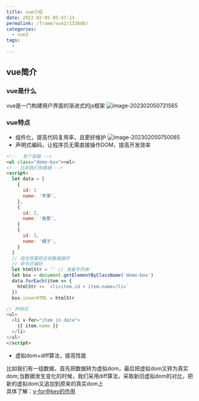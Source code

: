 ```yaml
---
title: vue介绍
date: 2022-02-05 05:47:13
permalink: /frame/vue2/1326d8/
categories: 
  - vue2
tags: 
  - 
---
```


## vue简介
### vue是什么
vue是一门构建用户界面的渐进式的js框架
![image-202302050731565](https://cdn.staticaly.com/gh/guqzhou/photo_gallery@master/blog/202302050731565.png)

### vue特点
* 组件化，提高代码复用率，且更好维护
![image-202302050750085](https://cdn.staticaly.com/gh/guqzhou/photo_gallery@master/blog/202302050750085.png)
* 声明式编码，让程序员无需直接操作DOM，提高开发效率
```html
<!--  有个容器 -->
<ul class="demo-box"><ul>
<!-- 比如我们有数据 -->
<script>
  let data = [
    {
      id: 1
      name: '苹果',
    },
    {
      id: 2,
      name: '香蕉',
    }
    {
      id: 3,
      name: '橘子',
    }
  ]
  // 现在想要把这些数据循环
  // 命令式编码
  let htmlStr = '' // 准备字符串
  let box = document.getElementByClassName('demo-box')
  data.forEach(item => {
    htmlStr += `<li>item.id + item.name</li>`
  })
  box.innerHTML = htmlStr

// 声明式
<ul>
  <li v-for="item in data">
    {{ item.name }}
  </li>
</ul>
</script>

```
* 虚拟dom+diff算法，提高性能  

比如我们有一组数据，首先把数据转为虚拟dom，最后把虚拟dom又转为真实dom;当数据发生变化的时候，我们采用diff算法，采取新旧虚拟dom的对比，把新的虚拟dom又追加到原来的真实dom上  
具体了解：[v-for中key的作用](#v-for中key的作用)

